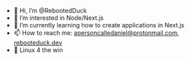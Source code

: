 - 👋 Hi, I’m @RebootedDuck
- 👀 I’m interested in Node/Next.js
- 🌱 I’m currently learning how to create applications in Next.js
- 📫 How to reach me: apersoncalledaniel@protonmail.com, [rebooteduck.dev](https://rebooteduck.dev)
- 🐧 Linux 4 the win

<!---
RebootedDuck/RebootedDuck is a ✨ special ✨ repository because its `README.md` (this file) appears on your GitHub profile.
You can click the Preview link to take a look at your changes.
--->
